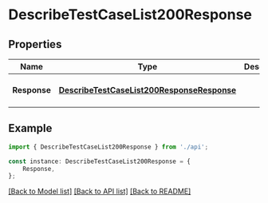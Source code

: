 # DescribeTestCaseList200Response


## Properties

Name | Type | Description | Notes
------------ | ------------- | ------------- | -------------
**Response** | [**DescribeTestCaseList200ResponseResponse**](DescribeTestCaseList200ResponseResponse.md) |  | [optional] [default to undefined]

## Example

```typescript
import { DescribeTestCaseList200Response } from './api';

const instance: DescribeTestCaseList200Response = {
    Response,
};
```

[[Back to Model list]](../README.md#documentation-for-models) [[Back to API list]](../README.md#documentation-for-api-endpoints) [[Back to README]](../README.md)
